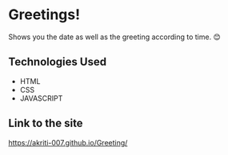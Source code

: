 # Greetings!
Shows you the date as well as the greeting according to time. 😊

## Technologies Used 
- HTML
- CSS
- JAVASCRIPT

     


## Link to the site
https://akriti-007.github.io/Greeting/
